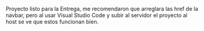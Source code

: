 Proyecto listo para la Entrega, me recomendaron que arreglara las href de la navbar, pero al usar Visual Studio Code y subir al servidor el proyecto al host
se ve que estos funcionan bien.

